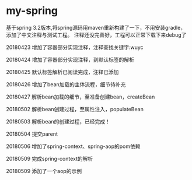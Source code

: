 # my-spring
基于spring 3.2版本,将spring源码用maven重新构建了一下，不用安装gradle，添加了中文注释与测试工程。
注释还没完善好，工程可以正常下载下来debug了

20180423
增加了容器部分实现注释，注释查找关键字:wuyc

20180424
增加了容器部分实现注释，到默认标签的解析

20180425
默认标签解析已阅读完成，注释已添加

20180426
增加了bean加载的主体流程，细节待补充

20180427
解析bean加载的细节，至准备创建bean，createBean

20180502
解析bean创建过程，至属性注入，populateBean

20180503
解析bean的创建过程，已经完成！

20180504
提交parent

20180506
增加了spring-context、spring-aop的pom依赖


20180509
完成spring-context的解析

20180509
添加了一个aop的示例
